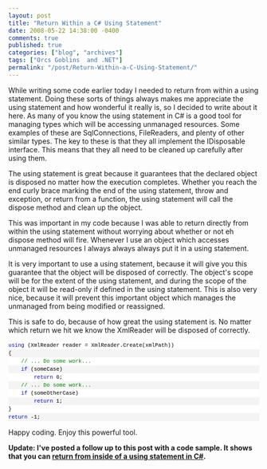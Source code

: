```yaml
---
layout: post
title: "Return Within a C# Using Statement"
date: 2008-05-22 14:38:00 -0400
comments: true
published: true
categories: ["blog", "archives"]
tags: ["Orcs Goblins  and .NET"]
permalink: "/post/Return-Within-a-C-Using-Statement/"
---
```

<!-- more -->

<p>While writing some code earlier today I needed to return from within a using statement. Doing these sorts of things always makes me appreciate the using statement and how wonderful it really is, so I decided to write about it here. As many of you know the using statement in C# is a good tool for managing types which will be accessing unmanaged resources. Some examples of these are SqlConnections, FileReaders, and plenty of other similar types. The key to these is that they all implement the IDisposable interface. This means that they all need to be cleaned up carefully after using them.</p>
<p>The using statement is great because it guarantees that the declared object is disposed no matter how the execution completes. Whether you reach the end curly brace marking the end of the using statement, throw and exception, or return from a function, the using statement will call the dispose method and clean up the object.</p>
<p>This was important in my code because I was able to return directly from within the using statement without worrying about whether or not eh dispose method will fire. Whenever I use an object which accesses unmanaged resources I always always always put it in a using statement.</p>
<p>It is very important to use a using statement, because it will give you this guarantee that the object will be disposed of correctly. The object's scope will be for the extent of the using statement, and during the scope of the object it will be read-only if defined in the using statement. This is also very nice, because it will prevent this important object which manages the unmanaged from being modified or reassigned.</p>
<p>This is safe to do, because of how great the using statement is. No matter which return we hit we know the XmlReader will be disposed of correctly.</p>
<div>
<div style="border-style: none; padding: 0px; overflow: visible; font-size: 8pt; width: 100%; color: black; line-height: 12pt; font-family: consolas,'Courier New',courier,monospace; background-color: #f4f4f4;">
<pre style="border-style: none; margin: 0em; padding: 0px; overflow: visible; font-size: 8pt; width: 100%; color: black; line-height: 12pt; font-family: consolas,'Courier New',courier,monospace; background-color: white;"><span style="color: #0000ff;">using</span> (XmlReader reader = XmlReader.Create(xmlPath))</pre>
<pre style="border-style: none; margin: 0em; padding: 0px; overflow: visible; font-size: 8pt; width: 100%; color: black; line-height: 12pt; font-family: consolas,'Courier New',courier,monospace; background-color: #f4f4f4;">{</pre>
<pre style="border-style: none; margin: 0em; padding: 0px; overflow: visible; font-size: 8pt; width: 100%; color: black; line-height: 12pt; font-family: consolas,'Courier New',courier,monospace; background-color: white;">    <span style="color: #008000;">// ... Do some work...</span></pre>
<pre style="border-style: none; margin: 0em; padding: 0px; overflow: visible; font-size: 8pt; width: 100%; color: black; line-height: 12pt; font-family: consolas,'Courier New',courier,monospace; background-color: #f4f4f4;">    <span style="color: #0000ff;">if</span> (someCase)</pre>
<pre style="border-style: none; margin: 0em; padding: 0px; overflow: visible; font-size: 8pt; width: 100%; color: black; line-height: 12pt; font-family: consolas,'Courier New',courier,monospace; background-color: white;">        <span style="color: #0000ff;">return</span> 0;</pre>
<pre style="border-style: none; margin: 0em; padding: 0px; overflow: visible; font-size: 8pt; width: 100%; color: black; line-height: 12pt; font-family: consolas,'Courier New',courier,monospace; background-color: #f4f4f4;">    <span style="color: #008000;">// ... Do some work...</span></pre>
<pre style="border-style: none; margin: 0em; padding: 0px; overflow: visible; font-size: 8pt; width: 100%; color: black; line-height: 12pt; font-family: consolas,'Courier New',courier,monospace; background-color: white;">    <span style="color: #0000ff;">if</span> (someOtherCase)</pre>
<pre style="border-style: none; margin: 0em; padding: 0px; overflow: visible; font-size: 8pt; width: 100%; color: black; line-height: 12pt; font-family: consolas,'Courier New',courier,monospace; background-color: #f4f4f4;">        <span style="color: #0000ff;">return</span> 1;</pre>
<pre style="border-style: none; margin: 0em; padding: 0px; overflow: visible; font-size: 8pt; width: 100%; color: black; line-height: 12pt; font-family: consolas,'Courier New',courier,monospace; background-color: white;">}</pre>
<pre style="border-style: none; margin: 0em; padding: 0px; overflow: visible; font-size: 8pt; width: 100%; color: black; line-height: 12pt; font-family: consolas,'Courier New',courier,monospace; background-color: #f4f4f4;"><span style="color: #0000ff;">return</span> -1;</pre>
</div>
</div>
<p>Happy coding. Enjoy this powerful tool.</p>
<p><strong>Update: I've posted a follow up to this post with a code sample. It shows that you can <a href="/home/returning-from-inside-a-using-statement/">return from inside of a using statement in C#</a>.</strong></p>
